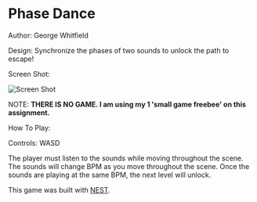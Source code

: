 # Phase Dance

Author: George Whitfield

Design: Synchronize the phases of two sounds to unlock the path to escape!

Screen Shot:

![Screen Shot](screenshot)

NOTE: **THERE IS NO GAME. I am using my 1 'small game freebee' on this assignment.**

How To Play:

Controls: WASD

The player must listen to the sounds while moving throughout the scene. The 
sounds will change BPM as you move throughout the scene. Once the sounds are 
playing at the same BPM, the next level will unlock.

This game was built with [NEST](NEST.md).

